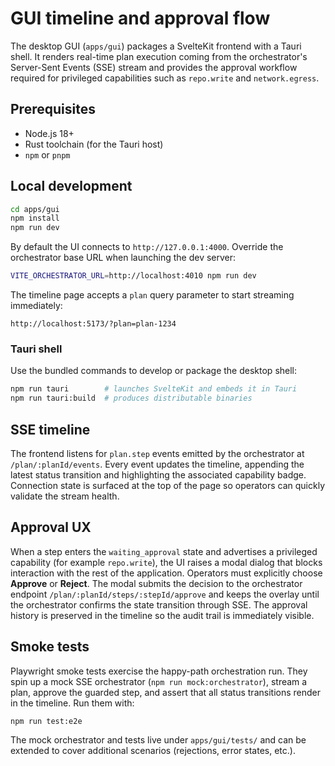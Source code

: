 # GUI timeline and approval flow

The desktop GUI (`apps/gui`) packages a SvelteKit frontend with a Tauri shell. It renders real-time plan execution coming from the orchestrator's Server-Sent Events (SSE) stream and provides the approval workflow required for privileged capabilities such as `repo.write` and `network.egress`.

## Prerequisites

* Node.js 18+
* Rust toolchain (for the Tauri host)
* `npm` or `pnpm`

## Local development

```bash
cd apps/gui
npm install
npm run dev
```

By default the UI connects to `http://127.0.0.1:4000`. Override the orchestrator base URL when launching the dev server:

```bash
VITE_ORCHESTRATOR_URL=http://localhost:4010 npm run dev
```

The timeline page accepts a `plan` query parameter to start streaming immediately:

```
http://localhost:5173/?plan=plan-1234
```

### Tauri shell

Use the bundled commands to develop or package the desktop shell:

```bash
npm run tauri        # launches SvelteKit and embeds it in Tauri
npm run tauri:build  # produces distributable binaries
```

## SSE timeline

The frontend listens for `plan.step` events emitted by the orchestrator at `/plan/:planId/events`. Every event updates the timeline, appending the latest status transition and highlighting the associated capability badge. Connection state is surfaced at the top of the page so operators can quickly validate the stream health.

## Approval UX

When a step enters the `waiting_approval` state and advertises a privileged capability (for example `repo.write`), the UI raises a modal dialog that blocks interaction with the rest of the application. Operators must explicitly choose **Approve** or **Reject**. The modal submits the decision to the orchestrator endpoint `/plan/:planId/steps/:stepId/approve` and keeps the overlay until the orchestrator confirms the state transition through SSE. The approval history is preserved in the timeline so the audit trail is immediately visible.

## Smoke tests

Playwright smoke tests exercise the happy-path orchestration run. They spin up a mock SSE orchestrator (`npm run mock:orchestrator`), stream a plan, approve the guarded step, and assert that all status transitions render in the timeline. Run them with:

```bash
npm run test:e2e
```

The mock orchestrator and tests live under `apps/gui/tests/` and can be extended to cover additional scenarios (rejections, error states, etc.).
